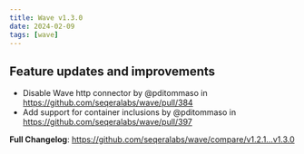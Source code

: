 ```yaml
---
title: Wave v1.3.0
date: 2024-02-09
tags: [wave]
---
```


## Feature updates and improvements

* Disable Wave http connector by @pditommaso in https://github.com/seqeralabs/wave/pull/384
* Add support for container inclusions by @pditommaso in https://github.com/seqeralabs/wave/pull/397


**Full Changelog**: https://github.com/seqeralabs/wave/compare/v1.2.1...v1.3.0
